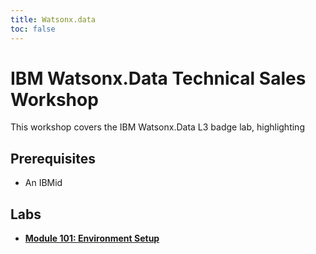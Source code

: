 ```yaml
---
title: Watsonx.data
toc: false
---
```


# IBM Watsonx.Data Technical Sales Workshop

This workshop covers the IBM Watsonx.Data L3 badge lab, highlighting 



## Prerequisites

- An IBMid

## Labs

- **[Module 101: Environment Setup](/watsonx.data/101)**

